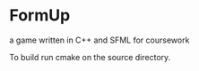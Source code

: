 # FormUp
a game written in C++ and SFML for coursework

To build run cmake on the source directory.
